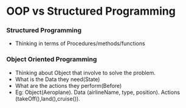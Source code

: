 # OOP vs Structured Programming

### Structured Programming

- Thinking in terms of Procedures/methods/functions

### Object Oriented Programming

- Thinking about Object that involve to solve the problem.
- What is the Data they need(State)
- What are the actions they perform(Before)
- Eg: Object(Aeroplane). Data (airlineName, type, position). Actions (takeOff(),land(),cruise()).
